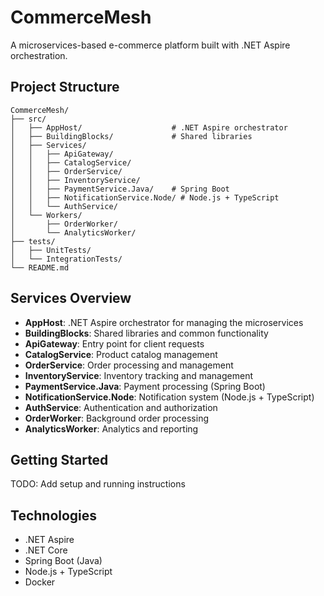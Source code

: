 # CommerceMesh

A microservices-based e-commerce platform built with .NET Aspire orchestration.

## Project Structure

```
CommerceMesh/
├── src/
│   ├── AppHost/                    # .NET Aspire orchestrator
│   ├── BuildingBlocks/             # Shared libraries
│   ├── Services/
│   │   ├── ApiGateway/
│   │   ├── CatalogService/
│   │   ├── OrderService/
│   │   ├── InventoryService/
│   │   ├── PaymentService.Java/    # Spring Boot
│   │   ├── NotificationService.Node/ # Node.js + TypeScript
│   │   └── AuthService/
│   └── Workers/
│       ├── OrderWorker/
│       └── AnalyticsWorker/
├── tests/
│   ├── UnitTests/
│   └── IntegrationTests/
└── README.md
```

## Services Overview

- **AppHost**: .NET Aspire orchestrator for managing the microservices
- **BuildingBlocks**: Shared libraries and common functionality
- **ApiGateway**: Entry point for client requests
- **CatalogService**: Product catalog management
- **OrderService**: Order processing and management
- **InventoryService**: Inventory tracking and management
- **PaymentService.Java**: Payment processing (Spring Boot)
- **NotificationService.Node**: Notification system (Node.js + TypeScript)
- **AuthService**: Authentication and authorization
- **OrderWorker**: Background order processing
- **AnalyticsWorker**: Analytics and reporting

## Getting Started

TODO: Add setup and running instructions

## Technologies

- .NET Aspire
- .NET Core
- Spring Boot (Java)
- Node.js + TypeScript
- Docker
